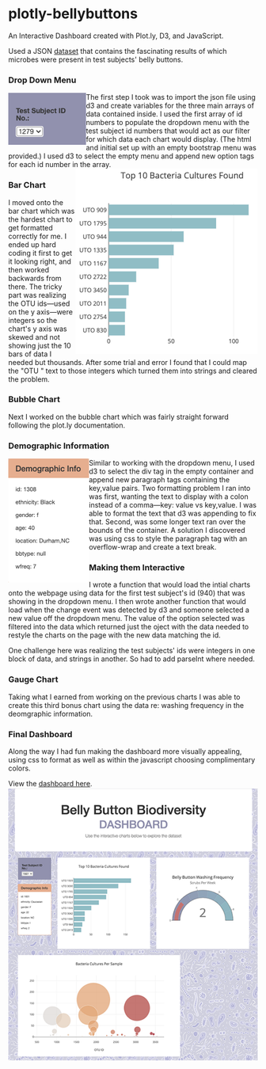 # plotly-bellybuttons
An Interactive Dashboard created with Plot.ly, D3, and JavaScript.

Used a JSON [dataset](http://robdunnlab.com/projects/belly-button-biodiversity/) that contains the fascinating results of which microbes were present in test subjects' belly buttons. 

### Drop Down Menu
<img align="left" src="Images/dropdownmenu.png">
The first step I took was to import the json file using d3 and create variables for the three main arrays of data contained inside. I used the first array of id numbers to populate the dropdown menu with the test subject id numbers that would act as our filter for which data each chart would display. (The html and initial set up with an empty bootstrap menu was provided.) I used d3 to select the empty menu and append new option tags for each id number in the array. 

<img align="right" src="Images/barchart.png">

### Bar Chart
I moved onto the bar chart which was the hardest chart to get formatted correctly for me. I ended up hard coding it first to get it looking right, and then worked backwards from there. The tricky part was realizing the OTU ids—used on the y axis—were integers so the chart's y axis was skewed and not showing just the 10 bars of data I needed but thousands. After some trial and error I found that I could map the "OTU " text to those integers which turned them into strings and cleared the problem.

### Bubble Chart
Next I worked on the bubble chart which was fairly straight forward following the plot.ly documentation.

### Demographic Information
<img align="left" src="Images/demoinfo.png">
Similar to working with the dropdown menu, I used d3 to select the div tag in the empty container and append new paragraph tags containing the key,value pairs. Two formatting problem I ran into was first, wanting the text to display with a colon instead of a comma—key: value vs key,value. I was able to format the text that d3 was appending to fix that. Second, was some longer text ran over the bounds of the container. A solution I discovered was using css to style the paragraph tag with an overflow-wrap and create a text break.

### Making them Interactive
I wrote a function that would load the intial charts onto the webpage using data for the first test subject's id (940) that was showing in the dropdown menu. I then wrote another function that would load when the change event was detected by d3 and someone selected a new value off the dropdown menu. The value of the option selected was filtered into the data which returned just the oject with the data needed to restyle the charts on the page with the new data matching the id.

One challenge here was realizing the test subjects' ids were integers in one block of data, and strings in another. So had to add parseInt where needed. 

### Gauge Chart
Taking what I earned from working on the previous charts I was able to create this third bonus chart using the data re: washing frequency in the deomgraphic information.

### Final Dashboard
Along the way I had fun making the dashboard more visually appealing, using css to format as well as within the javascript choosing complimentary colors. 

View the [dashboard here](https://kristajoy.github.io/plotly-bellybuttons/).
<img align="left" src="Images/dashboard.png">

